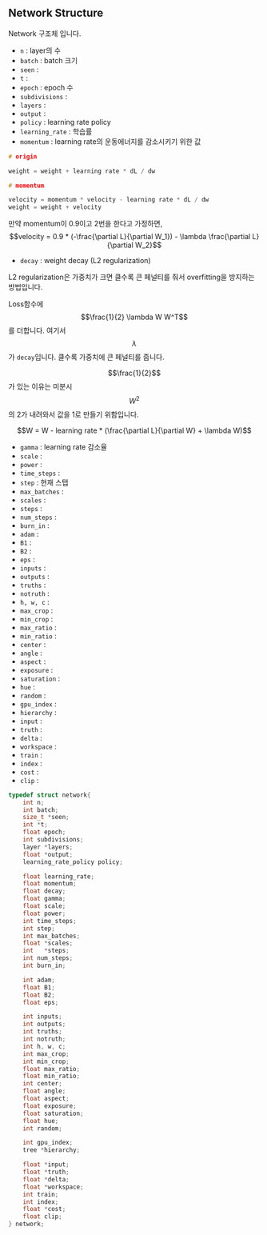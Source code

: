 ## Network Structure

Network 구조체 입니다.

- `n` : layer의 수
- `batch` : batch 크기
- `seen` :
- `t` :
- `epoch` : epoch 수
- `subdivisions` :
- `layers` :
- `output` :
- `policy` : learning rate policy
- `learning_rate` : 학습률
- `momentum` : learning rate의 운동에너지를 감소시키기 위한 값

```c
# origin

weight = weight + learning rate * dL / dw

# momentum

velocity = momentum * velocity - learning rate * dL / dw
weight = weight + velocity
```

만약 momentum이 0.9이고 2번을 한다고 가정하면, $$velocity = 0.9 * (-\frac{\partial L}{\partial W_1}) - \lambda \frac{\partial L}{\partial W_2}$$

- `decay` : weight decay (L2 regularization)

L2 regularization은 가중치가 크면 클수록 큰 페널티를 줘서 overfitting을 방지하는 방법입니다.

Loss함수에 $$\frac{1}{2} \lambda W W^T$$를 더합니다. 여기서 $$\lambda$$가 `decay`입니다. 클수록 가중치에 큰 페널티를 줍니다.

$$\frac{1}{2}$$가 있는 이유는 미분시 $$W^2$$의 2가 내려와서 값을 1로 만들기 위함입니다.

$$W = W - learning rate * (\frac{\partial L}{\partial W} + \lambda W)$$

- `gamma` : learning rate 감소율
- `scale` :
- `power` :
- `time_steps` :
- `step` : 현재 스탭
- `max_batches` :
- `scales` :
- `steps` :
- `num_steps` :
- `burn_in` :
- `adam` :
- `B1` :
- `B2` :
- `eps` :
- `inputs` :
- `outputs` :
- `truths` :
- `notruth` :
- `h, w, c` :
- `max_crop` :
- `min_crop` :
- `max_ratio` :
- `min_ratio` :
- `center` :
- `angle` :
- `aspect` :
- `exposure` :
- `saturation` :
- `hue` :
- `random` :
- `gpu_index` :
- `hierarchy` :
- `input` :
- `truth` :
- `delta` :
- `workspace` :
- `train` :
- `index` :
- `cost` :
- `clip` :

```c
typedef struct network{
    int n;                            
    int batch;                        
    size_t *seen;
    int *t;
    float epoch;                     
    int subdivisions;
    layer *layers;
    float *output;
    learning_rate_policy policy;

    float learning_rate;
    float momentum;
    float decay;
    float gamma;
    float scale;
    float power;
    int time_steps;
    int step;
    int max_batches;
    float *scales;
    int   *steps;
    int num_steps;
    int burn_in;

    int adam;
    float B1;
    float B2;
    float eps;

    int inputs;
    int outputs;
    int truths;
    int notruth;
    int h, w, c;
    int max_crop;
    int min_crop;
    float max_ratio;
    float min_ratio;
    int center;
    float angle;
    float aspect;
    float exposure;
    float saturation;
    float hue;
    int random;

    int gpu_index;
    tree *hierarchy;

    float *input;
    float *truth;
    float *delta;
    float *workspace;
    int train;
    int index;
    float *cost;
    float clip;
} network;
```
